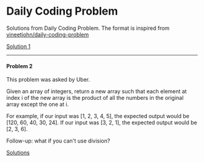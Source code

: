 # Daily Coding Problem

Solutions from Daily Coding Problem. The format is inspired from [vineetjohn/daily-coding-problem](https://github.com/vineetjohn/daily-coding-problem)

[Solution 1](solutions/problem_001/problem_001.py)

---

#### Problem 2

This problem was asked by Uber.

Given an array of integers, return a new array such that each element at index i of the new array is the product of all the numbers in the original array except the one at i.

For example, if our input was [1, 2, 3, 4, 5], the expected output would be [120, 60, 40, 30, 24]. If our input was [3, 2, 1], the expected output would be [2, 3, 6].

Follow-up: what if you can't use division?

[Solutions](solutions/problem_002.py)
